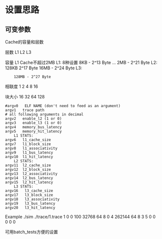 # 设置思路

## 可变参数
   Cache的容量和层数

层数
    L1
    L2
    L3

容量
    L1 Cache不超过2MB
    L1: 8种设置
        8KB - 2^13 Byte
        ...
        2MB - 2^21 Byte
    L2:
        128KB 2^17 Byte
        16MB - 2^24 Byte
    L3:

        128MB - 2^27 Byte

相联度
    1 2 4 8 16

块大小
    16 32 64 128

```
#argv0   ELF NAME (don't need to feed as an argument)
argv1   trace path
# all following arguments in decimal
argv2   enable_l2 (1 or 0)
argv3   enable_l3 (1 or 0)
argv4   memory_bus_latency
argv5   memory_hit_latency
    L1 STATS:
argv6   l1_cache_size
argv7   l1_block_size
argv8   l1_associativity
argv9   l1_bus_latency
argv10  l1_hit_latency
    L2 STATS:
argv11  l2_cache_size
argv12  l2_block_size
argv13  l2_associativity
argv14  l2_bus_latency
argv15  l2_hit_latency
    L3 STATS:
argv16   l3_cache_size
argv17   l3_block_size
argv18   l3_associativity
argv19   l3_bus_latency
argv20   l3_hit_latency
```

Example ./sim ./trace/1.trace 1 0 0 100 32768 64 8 0 4 262144 64 8 3 5 0 0 0 0 0

可用batch_tests方便的设置